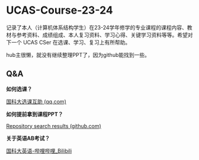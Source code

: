 # UCAS-Course-23-24

记录了本人（计算机体系结构学生）在23-24学年修学的专业课程的课程内容、教材与参考资料、成绩组成、本人复习资料、学习心得、关键学习资料等等。希望对下一个 UCAS CSer 在选课、学习、复习上有所帮助。

hub主很懒，就没有继续整理PPT了，因为github能找到一些。

## Q&A

**如何选课？**

[国科大选课互助 (qq.com)](https://docs.qq.com/sheet/DYmVIWXhmem1rYlha?tab=xdep2v)



**如何提前拿到课程PPT？**

[Repository search results (github.com)](https://github.com/search?q=ucas+course&type=repositories)



**关于英语AB考试？**

[国科大英语-哔哩哔哩_Bilibili](https://search.bilibili.com/all?keyword=国科大英语)
